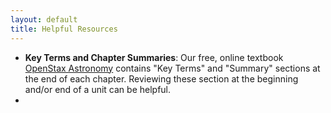```yaml
---
layout: default
title: Helpful Resources
---
```


- **Key Terms and Chapter Summaries**: Our free, online textbook [OpenStax Astronomy](https://openstax.org/books/astronomy-2e/pages/1-introduction) contains "Key Terms" and "Summary" sections at the end of each chapter. Reviewing these section at the beginning and/or end of a unit can be helpful.
-  
